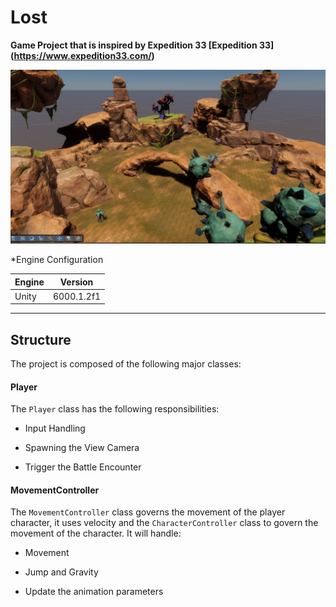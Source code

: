 # Lost
__Game Project that is inspired by Expedition 33 [Expedition 33] (https://www.expedition33.com/)__

<img src="./Documentation/Assets/gameCapture.png"
width=600>

*Engine Configuration

|Engine|Version|
|------|-------|
|Unity|6000.1.2f1|

----
## Structure
The project is composed of the following major classes:

#### Player

The ```Player``` class has the following responsibilities:

* Input Handling

* Spawning the View Camera

* Trigger the Battle Encounter

#### MovementController

The ```MovementController``` class governs the movement of the player character, it uses velocity and the ```CharacterController``` class to govern the movement of the character. It will handle:

* Movement

* Jump and Gravity

* Update the animation parameters


